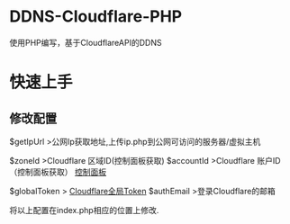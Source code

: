 # DDNS-Cloudflare-PHP
使用PHP编写，基于CloudflareAPI的DDNS

# 快速上手
## 修改配置
$getIpUrl >公网Ip获取地址,上传ip.php到公网可访问的服务器/虚拟主机

$zoneId >Cloudflare 区域ID(控制面板获取)
$accountId >Cloudflare 账户ID（控制面板获取）
[控制面板](https://dash.cloudflare.com/)


$globalToken > [Cloudflare全局Token](https://dash.cloudflare.com/profile/api-tokens)
$authEmail >登录Cloudflare的邮箱

将以上配置在index.php相应的位置上修改.

## 
